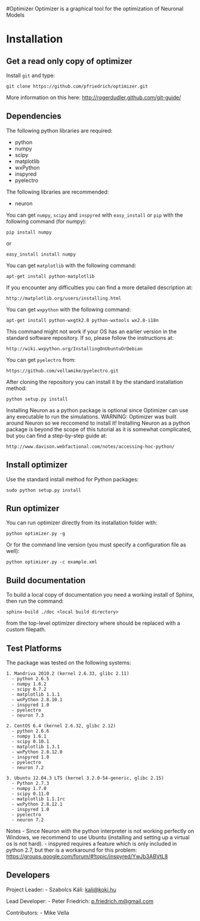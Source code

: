 #Optimizer
Optimizer is a graphical tool for the optimization of Neuronal Models

Installation
============

Get a read only copy of optimizer
----------------------------------

Install `git` and type:


    git clone https://github.com/pfriedrich/optimizer.git

More information on this here: http://rogerdudler.github.com/git-guide/


Dependencies
-------------

The following python libraries are required:
  - python
  - numpy 
  - scipy 
  - matplotlib 
  - wxPython 
  - inspyred 
  - pyelectro

The following libraries are recommended:
  - neuron

You can get `numpy`, `scipy` and `inspyred` with `easy_install` or `pip` with the following command (for numpy):

  
    pip install numpy

or

    easy_install install numpy
   
You can get `matplotlib` with the following command:


    apt-get install python-matplotlib

If you encounter any difficulties you can find a more detailed description at:
    
    http://matplotlib.org/users/installing.html

You can get `wxpython` with the following command:


    apt-get install python-wxgtk2.8 python-wxtools wx2.8-i18n
    
This command might not work if your OS has an earlier version in the standard software repository. If so, please follow the instructions at:
    
    http://wiki.wxpython.org/InstallingOnUbuntuOrDebian
    
You can get `pyelectro` from:
    
    https://github.com/vellamike/pyelectro.git
    
After cloning the repository you can install it by the standard installation method:


    python setup.py install
    
Installing Neuron as a python package is optional since Optimizer can use any executable to run the simulations.
WARNING: Optimizer was built around Neuron so we reccomend to install it!
Installing Neuron as a python package is beyond the scope of this tutorial as it is somewhat complicated, but you can find a step-by-step guide at:

    http://www.davison.webfactional.com/notes/accessing-hoc-python/

Install optimizer
------------------

Use the standard install method for Python packages:


    sudo python setup.py install


Run optimizer
-------------------

You can run optimizer directly from its installation folder with:

    python optimizer.py -g
    
Or for the command line version (you must specify a configuration file as well):

    python optimizer.py -c example.xml
    
    
Build documentation
-------------------

To build a local copy of documentation you need a working install of
Sphinx, then run the command:


    sphinx-build ./doc <local build directory>

from the top-level optimizer directory where <local build directory>
should be replaced with a custom filepath.

Test Platforms
--------------

The package was tested on the following systems:

    1. Mandriva 2010.2 (kernel 2.6.33, glibc 2.11)
      - python 2.6.5
      - numpy 1.6.2
      - scipy 0.7.2
      - matplotlib 1.1.1
      - wxPython 2.8.10.1
      - inspyred 1.0
      - pyelectro
      - neuron 7.3

    2. CentOS 6.4 (kernel 2.6.32, glibc 2.12)
      - python 2.6.6
      - numpy 1.6.1
      - scipy 0.10.1
      - matplotlib 1.3.1
      - wxPython 2.8.12.0
      - inspyred 1.0
      - pyelectro
      - neuron 7.2
    
    3. Ubuntu 12.04.3 LTS (kernel 3.2.0-54-generic, glibc 2.15)
      - Python 2.7.3
      - numpy 1.7.0
      - scipy 0.11.0
      - matplotlib 1.1.1rc
      - wxPython 2.8.12.1
      - inspyred 1.0
      - pyelectro
      - neuron 7.2

Notes
    - Since Neuron with the python interpreter is not working perfectly on Windows, we recommend to use Ubuntu (installing and setting up a virtual os is not hard).
    - inspyred requires a feature which is only included in python 2.7, but ther is a workaround for this problem: https://groups.google.com/forum/#!topic/inspyred/YwJb3ABVtL8
    
Developers
----------

Project Leader:
    - Szabolcs Káli: kali@koki.hu

Lead Developer:
    - Peter Friedrich: p.friedrich.m@gmail.com
    
Contributors:
    - Mike Vella

